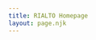 ```yaml
---
title: RIALTO Homepage
layout: page.njk
---
```


<div id="publications">
</div>

<div id="openaccess">
</div>

<script>

async function main() {
  publications();
  openaccess();
}

async function publications() {
  const resp = await fetch("data/publications.json");
  let data = await resp.json();

  Plotly.newPlot(
    document.getElementById('publications'),
    data,
    {
      title: {
        text: "Total Publications by Year"
      },
      hovermode: false,
      barcornerradius: 3,
    },
    {
      displaylogo: false
    }
  );
}

async function openaccess() {
  const resp = await fetch("data/openaccess.json");
  let data = await resp.json();

  Plotly.newPlot(
    document.getElementById('openaccess'),
    data,
    {
      height: 500,
      title: {
        text: "Open Access Publication Counts by Year"
      },
      xaxis: {
        title: {
          text: 'Publication Year'
        }
      },
      yaxis: {
        title: {
          text: 'Publication Year',
          standoff: 25 
        }
      },
      barmode: 'stack',
      barcornerradius: 3,
    },
    {
      displaylogo: false
    }
  );
}

main();

</script>
